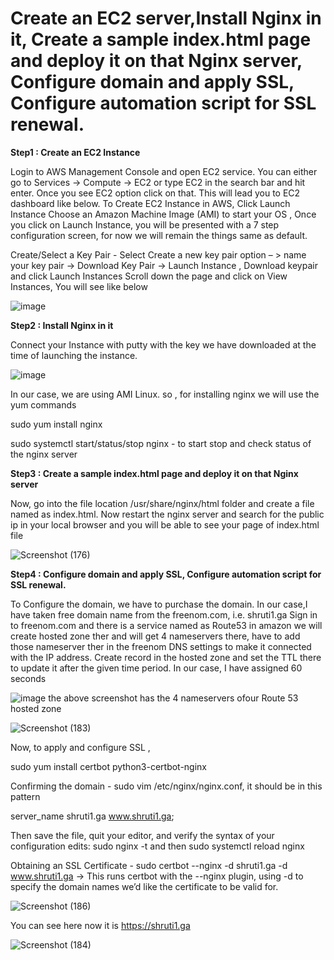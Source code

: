# Create an EC2 server,Install Nginx in it, Create a sample index.html page and deploy it on that Nginx server, Configure domain and apply SSL, Configure automation script for SSL renewal.

**Step1 : Create an EC2 Instance**

Login to AWS Management Console and open EC2 service.
You can either go to Services -> Compute -> EC2
or type EC2 in the search bar and hit enter. Once you see EC2 option click on that.
This will lead you to EC2 dashboard like below.
To Create EC2 Instance in AWS, Click Launch Instance
Choose an Amazon Machine Image (AMI) to start your OS , Once you click on Launch Instance, you will be presented with a 7 step configuration screen, for now we will remain the things same as default.

Create/Select a Key Pair - Select Create a new key pair option – > name your key pair -> Download Key Pair -> Launch Instance , Download keypair and click Launch Instances
Scroll down the page and click on View Instances, You will see like below

![image](https://user-images.githubusercontent.com/67600604/171338086-a56c4cbd-a8f0-439e-9685-ba2dcd10361b.png)

**Step2 : Install Nginx in it**

Connect your Instance with putty with the key we have downloaded at the time of launching the instance.

![image](https://user-images.githubusercontent.com/67600604/171338471-18328e62-3a3c-4a40-a056-3993fa5f179b.png)

In our case, we are using AMI Linux. so , for installing nginx we will use the yum commands

sudo yum install nginx

sudo systemctl start/status/stop nginx - to start stop and check status of the nginx server

**Step3 : Create a sample index.html page and deploy it on that Nginx server**

Now, go into the file location /usr/share/nginx/html folder and create a file named as index.html. Now restart the nginx server and search for the public ip in your local browser and you will be able to see your page of index.html file 

![Screenshot (176)](https://user-images.githubusercontent.com/67600604/171344033-2d60f166-dad6-4e17-ae76-e4e4eac7956e.png)

**Step4 : Configure domain and apply SSL, Configure automation script for SSL renewal.**

To Configure the domain, we have to  purchase the domain. In our case,I have taken free domain name from the freenom.com, i.e. shruti1.ga
Sign in to freenom.com and there is a service named as Route53 in amazon we will create hosted zone ther and will get 4 nameservers there, have to add those nameserver ther in the freenom DNS settings to make it connected with the IP address. Create record in the hosted zone and set the TTL there to update it after the given time period. In our case, I have assigned 60 seconds 

![image](https://user-images.githubusercontent.com/67600604/171350944-ca6ddd3f-75fe-4e6c-bd52-730d7e93ea16.png)
the above screenshot has the 4 nameservers ofour Route 53 hosted zone 

![Screenshot (183)](https://user-images.githubusercontent.com/67600604/171348628-45592558-1875-4999-bc8f-cd7c7f48eafe.png)

Now, to apply and configure SSL , 

sudo yum install certbot python3-certbot-nginx

Confirming the domain - sudo vim /etc/nginx/nginx.conf, it should be in this pattern

server_name shruti1.ga www.shruti1.ga;

Then save the file, quit your editor, and verify the syntax of your configuration edits: sudo nginx -t and then sudo systemctl reload nginx

Obtaining an SSL Certificate - sudo certbot --nginx -d shruti1.ga -d www.shruti1.ga -> This runs certbot with the --nginx plugin, using -d to specify the domain names we’d like the certificate to be valid for.

![Screenshot (186)](https://user-images.githubusercontent.com/67600604/171350638-114aae9a-74ec-4487-a3a1-7f74ac2dab88.png)

You can see here now it is https://shruti1.ga

![Screenshot (184)](https://user-images.githubusercontent.com/67600604/171350740-47048d96-9638-462a-884a-ff2a7905306a.png)






 
 
 
 



